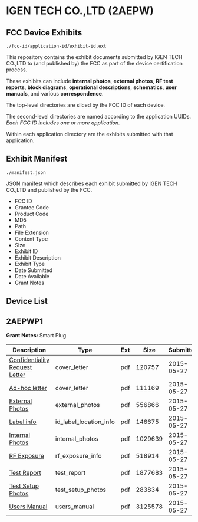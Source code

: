 # IGEN TECH CO.,LTD (2AEPW)
## FCC Device Exhibits

```
./fcc-id/application-id/exhibit-id.ext
```

This repository contains the exhibit documents submitted by IGEN TECH CO.,LTD to (and published by) the FCC as part of the device certification process.

These exhibits can include **internal photos**, **external photos**, **RF test reports**, **block diagrams**, **operational descriptions**, **schematics**, **user manuals**, and various **correspondence**.

The top-level directories are sliced by the FCC ID of each device.

The second-level directories are named according to the application UUIDs. *Each FCC ID includes one or more application.*

Within each application directory are the exhibits submitted with that application. 

## Exhibit Manifest

```
./manifest.json
```

JSON manifest which describes each exhibit submitted by IGEN TECH CO.,LTD and published by the FCC.

- FCC ID
- Grantee Code
- Product Code
- MD5
- Path
- File Extension
- Content Type
- Size
- Exhibit ID
- Exhibit Description
- Exhibit Type
- Date Submitted
- Date Available
- Grant Notes

## Device List
## 2AEPWP1
**Grant Notes:** Smart Plug

| Description | Type | Ext | Size | Submitted | Available |
| ----------- | ---- | --- | ---- | --------- | --------- |
| [Confidentiality Request Letter](2AEPWP1/86ae4d708b967e4bab97eabb99287929/2625263.pdf) | cover_letter | pdf | 120757 | 2015-05-27 | 2015-05-27 |
| [Ad-hoc letter](2AEPWP1/86ae4d708b967e4bab97eabb99287929/2625264.pdf) | cover_letter | pdf | 111169 | 2015-05-27 | 2015-05-27 |
| [External Photos](2AEPWP1/86ae4d708b967e4bab97eabb99287929/2625265.pdf) | external_photos | pdf | 556866 | 2015-05-27 | 2015-05-27 |
| [Label info](2AEPWP1/86ae4d708b967e4bab97eabb99287929/2625267.pdf) | id_label_location_info | pdf | 146675 | 2015-05-27 | 2015-05-27 |
| [Internal Photos](2AEPWP1/86ae4d708b967e4bab97eabb99287929/2625266.pdf) | internal_photos | pdf | 1029639 | 2015-05-27 | 2015-05-27 |
| [RF Exposure](2AEPWP1/86ae4d708b967e4bab97eabb99287929/2625268.pdf) | rf_exposure_info | pdf | 518914 | 2015-05-27 | 2015-05-27 |
| [Test Report](2AEPWP1/86ae4d708b967e4bab97eabb99287929/2625270.pdf) | test_report | pdf | 1877683 | 2015-05-27 | 2015-05-27 |
| [Test Setup Photos](2AEPWP1/86ae4d708b967e4bab97eabb99287929/2625269.pdf) | test_setup_photos | pdf | 283834 | 2015-05-27 | 2015-05-27 |
| [Users Manual](2AEPWP1/86ae4d708b967e4bab97eabb99287929/2625271.pdf) | users_manual | pdf | 3125578 | 2015-05-27 | 2015-05-27 |

